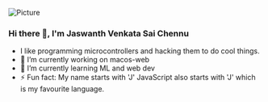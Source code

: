 ![Picture](https://user-images.githubusercontent.com/10300504/226830685-f1dc7e5c-e015-4bde-ab65-602862afc262.png)


### Hi there 👋, I'm Jaswanth Venkata Sai Chennu
- I like programming microcontrollers and hacking them to do cool things.
- 🔭 I’m currently working on macos-web
- 🌱 I’m currently learning ML and web dev
- ⚡ Fun fact: My name starts with 'J' JavaScript also starts with 'J' which is my favourite language.
<!--
**jaswch/jaswch** is a ✨ _special_ ✨ repository because its `README.md` (this file) appears on your GitHub profile.

Here are some ideas to get you started:

- 🔭 I’m currently working on ...
- 🌱 I’m currently learning ...
- 👯 I’m looking to collaborate on ...
- 🤔 I’m looking for help with ...
- 💬 Ask me about ...
- 📫 How to reach me: ...
- 😄 Pronouns: ...
- ⚡ Fun fact: ...
-->
